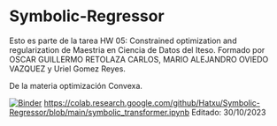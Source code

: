 # Symbolic-Regressor

Esto es parte de la tarea HW 05: Constrained optimization and regularization de Maestria en Ciencia de Datos del Iteso.
Formado por OSCAR GUILLERMO RETOLAZA CARLOS,  MARIO ALEJANDRO OVIEDO VAZQUEZ y Uriel Gomez Reyes.

De la materia optimización Convexa.

[![Binder](https://mybinder.org/badge_logo.svg)](https://mybinder.org/v2/gh/Hatxu/Symbolic-Regressor/master?labpath=symbolic_transformer.ipynb)
https://colab.research.google.com/github/Hatxu/Symbolic-Regressor/blob/main/symbolic_transformer.ipynb
Editado:
30/10/2023
